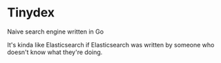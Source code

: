 # Tinydex

Naive search engine written in Go

It's kinda like Elasticsearch if Elasticsearch was written by someone who doesn't know what they're doing.


